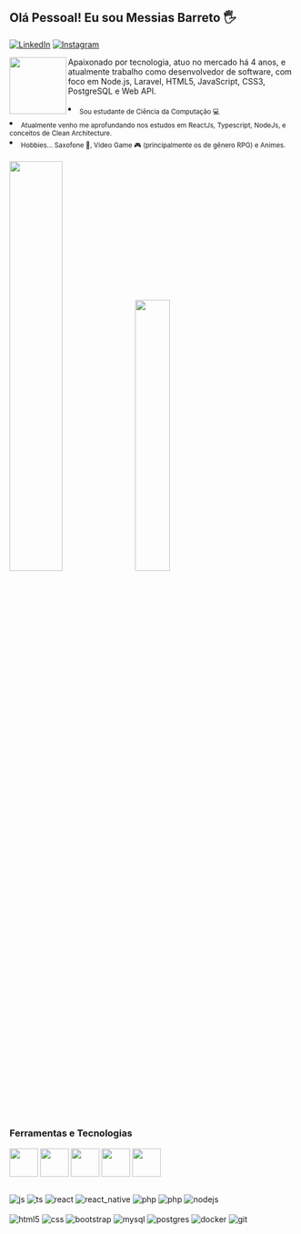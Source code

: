 ## Olá Pessoal! Eu sou Messias Barreto 🖐️
[![LinkedIn](https://img.shields.io/badge/LinkedIn-0077B5?style=for-the-badge&logo=linkedin&logoColor=white)](https://www.linkedin.com/in/messias-barreto-610329196/)
[![Instagram](https://img.shields.io/badge/Instagram-E4405F?style=for-the-badge&logo=instagram&logoColor=white)](https://www.instagram.com/messias.altosax/)

<div style="display: inline_block">
  <img align="left" src="https://images-wixmp-ed30a86b8c4ca887773594c2.wixmp.com/f/6cb16daa-a978-45d2-a6fd-24e06dc6f47a/df2xyre-39334b6f-fcc4-43bd-a0e0-f0d058dc42eb.gif?token=eyJ0eXAiOiJKV1QiLCJhbGciOiJIUzI1NiJ9.eyJzdWIiOiJ1cm46YXBwOjdlMGQxODg5ODIyNjQzNzNhNWYwZDQxNWVhMGQyNmUwIiwiaXNzIjoidXJuOmFwcDo3ZTBkMTg4OTgyMjY0MzczYTVmMGQ0MTVlYTBkMjZlMCIsIm9iaiI6W1t7InBhdGgiOiJcL2ZcLzZjYjE2ZGFhLWE5NzgtNDVkMi1hNmZkLTI0ZTA2ZGM2ZjQ3YVwvZGYyeHlyZS0zOTMzNGI2Zi1mY2M0LTQzYmQtYTBlMC1mMGQwNThkYzQyZWIuZ2lmIn1dXSwiYXVkIjpbInVybjpzZXJ2aWNlOmZpbGUuZG93bmxvYWQiXX0.kEpbv-VoAYMo8Z5fSmz2Vg9vUpXYj7gIaySVbKuBPqY" style="width: 100px"/>

<div>Apaixonado por tecnologia, atuo no mercado há 4 anos, e atualmente trabalho como desenvolvedor de software, com foco em Node.js, Laravel, HTML5, JavaScript, CSS3, PostgreSQL e Web API. 
</p/>
  <li><sub>Sou estudante de Ciência da Computação 💻<sub/></li>
  <li><sub>Atualmente venho me aprofundando nos estudos em ReactJs, Typescript, NodeJs, e conceitos de Clean Architecture.<sub/></li>
  <li><sub>Hobbies... Saxofone 🎷, Video Game 🎮 (principalmente os de gênero RPG) e Animes.<sub/></li>
</div><br />

<div>
  <img width="43%" src="https://github-readme-stats.vercel.app/api?username=messias-barreto&show_icons=true&theme=algolia&line_height=27">
  <img width="35%" src="https://github-readme-stats.vercel.app/api/top-langs/?username=messias-barreto&layout=compact&theme=algolia"/>
</div>

### Ferramentas e Tecnologias

<div>
  <img align="center" src="https://cdn.jsdelivr.net/gh/devicons/devicon/icons/javascript/javascript-original.svg" style="width: 50px"/>
  <img align="center" src="https://cdn.jsdelivr.net/gh/devicons/devicon/icons/typescript/typescript-original.svg" style="width: 50px" />
  <img align="center" src="https://cdn.jsdelivr.net/gh/devicons/devicon/icons/react/react-original.svg" style="width: 50px" />
  <img align="center" src="https://cdn.jsdelivr.net/gh/devicons/devicon/icons/php/php-original.svg" style="width: 50px" />
  <img align="center" src="https://cdn.jsdelivr.net/gh/devicons/devicon/icons/laravel/laravel-plain.svg" style="width: 50px" />
</div>

##

<div style="display: inline_block">
  <img align="center" alt="js" src="https://img.shields.io/badge/JavaScript-F7DF1E?style=for-the-badge&logo=javascript&logoColor=black" />
  <img align="center" alt="ts" src="https://img.shields.io/badge/typescript-%23007ACC.svg?style=for-the-badge&logo=typescript&logoColor=white" />
  <img align="center" alt="react" src="https://img.shields.io/badge/React-20232A?style=for-the-badge&logo=react&logoColor=61DAFB" />
  <img align="center" alt="react_native" src="https://img.shields.io/badge/react_native-%2320232a.svg?style=for-the-badge&logo=react&logoColor=%2361DAFB"     />
  <img align="center" alt="php" src="https://img.shields.io/badge/PHP-777BB4?style=for-the-badge&logo=php&logoColor=white" />
  <img align="center" alt="php" src="https://img.shields.io/badge/laravel-%23FF2D20.svg?style=for-the-badge&logo=laravel&logoColor=white" />
  <img align="center" alt="nodejs" src="https://img.shields.io/badge/Node.js-43853D?style=for-the-badge&logo=node.js&logoColor=white" />
</div><br />
  
<div>
   <img align="center" alt="html5" src="https://img.shields.io/badge/HTML5-E34F26?style=for-the-badge&logo=html5&logoColor=white" />
   <img align="center" alt="css" src="https://img.shields.io/badge/CSS3-1572B6?style=for-the-badge&logo=css3&logoColor=white" />
   <img align="center" alt="bootstrap" src="https://img.shields.io/badge/bootstrap-%23563D7C.svg?style=for-the-badge&logo=bootstrap&logoColor=white" />
   <img align="center" alt="mysql" src="https://img.shields.io/badge/mysql-%2300f.svg?style=for-the-badge&logo=mysql&logoColor=white" />
   <img align="center" alt="postgres" src="https://img.shields.io/badge/postgres-%23316192.svg?style=for-the-badge&logo=postgresql&logoColor=white" />
   <img align="center" alt="docker" src="https://img.shields.io/badge/docker-%230db7ed.svg?style=for-the-badge&logo=docker&logoColor=white" />
   <img align="center" alt="git" src="https://img.shields.io/badge/git-%23F05033.svg?style=for-the-badge&logo=git&logoColor=white" />
</div>
